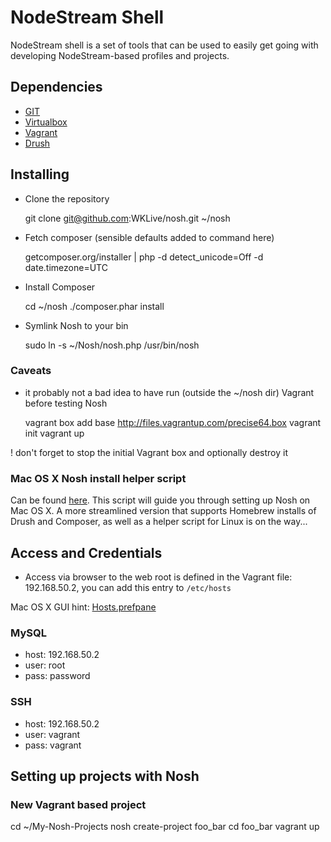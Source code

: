 # NodeStream Shell

NodeStream shell is a set of tools that can be used to easily get going with developing NodeStream-based profiles and projects.

## Dependencies
* [GIT](http://git-scm.com/)
* [Virtualbox](https://www.virtualbox.org/wiki/Downloads) 
* [Vagrant](http://downloads.vagrantup.com)
* [Drush](http://drupal.org/project/drush)

## Installing
* Clone the repository

  git clone git@github.com:WKLive/nosh.git ~/nosh

* Fetch composer (sensible defaults added to command here) 

  getcomposer.org/installer | php -d detect_unicode=Off -d date.timezone=UTC

* Install Composer

  cd ~/nosh
  ./composer.phar install

* Symlink Nosh to your bin

  sudo ln -s ~/Nosh/nosh.php /usr/bin/nosh

### Caveats
* it probably not a bad idea to have run (outside the ~/nosh dir) Vagrant before testing Nosh

  vagrant box add base http://files.vagrantup.com/precise64.box
  vagrant init
  vagrant up

! don't forget to stop the initial Vagrant box and optionally destroy it

### Mac OS X Nosh install helper script
Can be found [here](https://github.com/sjugge/mac_setup/blob/master/nosh_setup.sh). This script will guide you through setting up Nosh on Mac OS X.
A more streamlined version that supports Homebrew installs of Drush and Composer, as well as a helper script for Linux is on the way...

## Access and Credentials
* Access via browser to the web root is defined in the Vagrant file: 192.168.50.2, you can add this entry to <code>/etc/hosts</code>

Mac OS X GUI hint: [Hosts.prefpane](https://github.com/specialunderwear/Hosts.prefpane)

### MySQL
* host: 192.168.50.2
* user: root
* pass: password

### SSH
* host: 192.168.50.2
* user: vagrant
* pass: vagrant

## Setting up projects with Nosh

### New Vagrant based project

  cd ~/My-Nosh-Projects
  nosh create-project foo_bar
  cd foo_bar
  vagrant up

